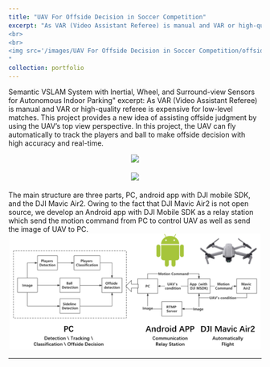 ```yaml
---
title: "UAV For Offside Decision in Soccer Competition"
excerpt: "As VAR (Video Assistant Referee) is manual and VAR or high-quality referee is expensive for low-level matches. This project provides a new idea of assisting offside judgment by using the UAV’s top view perspective. In this project, the UAV can fly automatically to track the players and ball to make offside decision with high accuracy and real-time. The main structure are three parts, PC, android app with DJI mobile SDK, and the DJI Mavic Air2. Owing to the fact that DJI Mavic Air2 is not open source, we develop an Android app with DJI Mobile SDK as a relay station which send the motion command from PC to control UAV as well as send the image of UAV to PC.
<br>
<br>
<img src='/images/UAV For Offside Decision in Soccer Competition/offside1.gif' width='500'>
"
collection: portfolio
---
```


Semantic VSLAM System with Inertial, Wheel, and Surround-view Sensors for Autonomous Indoor Parking"
excerpt: As VAR (Video Assistant Referee) is manual and VAR or high-quality referee is expensive for low-level matches. This project provides a new idea of assisting offside judgment by using the UAV’s top view perspective. In this project, the UAV can fly automatically to track the players and ball to make offside decision with high accuracy and real-time.
 <div align=center >
<img src='/images/UAV For Offside Decision in Soccer Competition/offside1.gif' width='500'>
 </div>
 <br>
 <div align=center >
<img src='/images/UAV For Offside Decision in Soccer Competition/offside2.gif' width='500'>
 </div>
 <br>
The main structure are three parts, PC, android app with DJI mobile SDK, and the DJI Mavic Air2. Owing to the fact that DJI Mavic Air2 is not open source, we develop an Android app with DJI Mobile SDK as a relay station which send the motion command from PC to control UAV as well as send the image of UAV to PC.
<br>
 <div align=center >
<img src='/images/UAV For Offside Decision in Soccer Competition/pipeline.png' width='500'>
 </div>

<hr>
 <script type='text/javascript' id='clustrmaps' src='//cdn.clustrmaps.com/map_v2.js?cl=ffffff&w=300&t=n&d=W25Fdb-NQUH1UObkKuunx_1va-9MG_ZujLrO3eIij5c'></script>